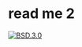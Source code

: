 # read me 2
[![BSD.3.0](https://img.shields.io/badge/license-BSD%203.0-orange)](https://opensource.org/licenses/0BSD)
  
